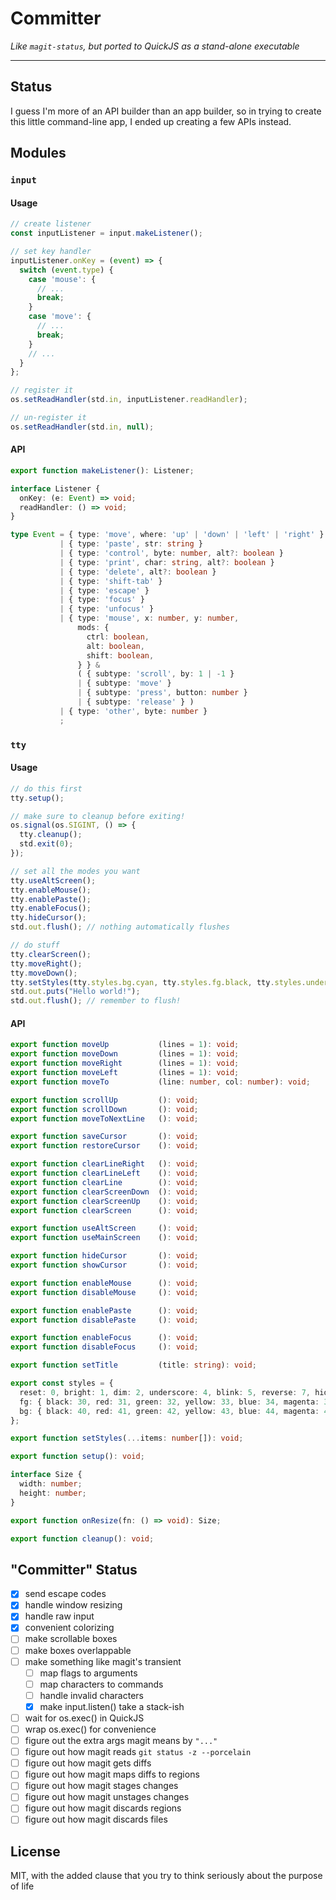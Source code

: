Committer
=========

*Like `magit-status`, but ported to QuickJS as a stand-alone executable*

---

## Status

I guess I'm more of an API builder than an app builder, so in trying to create this little command-line app, I ended up creating a few APIs instead.

## Modules

### `input`

#### Usage

```typescript
// create listener
const inputListener = input.makeListener();

// set key handler
inputListener.onKey = (event) => {
  switch (event.type) {
    case 'mouse': {
      // ...
      break;
    }
    case 'move': {
      // ...
      break;
    }
    // ...
  }
};

// register it
os.setReadHandler(std.in, inputListener.readHandler);

// un-register it
os.setReadHandler(std.in, null);
```

#### API

```typescript
export function makeListener(): Listener;

interface Listener {
  onKey: (e: Event) => void;
  readHandler: () => void;
}

type Event = { type: 'move', where: 'up' | 'down' | 'left' | 'right' }
           | { type: 'paste', str: string }
           | { type: 'control', byte: number, alt?: boolean }
           | { type: 'print', char: string, alt?: boolean }
           | { type: 'delete', alt?: boolean }
           | { type: 'shift-tab' }
           | { type: 'escape' }
           | { type: 'focus' }
           | { type: 'unfocus' }
           | { type: 'mouse', x: number, y: number,
               mods: {
                 ctrl: boolean,
                 alt: boolean,
                 shift: boolean,
               } } &
               ( { subtype: 'scroll', by: 1 | -1 }
               | { subtype: 'move' }
               | { subtype: 'press', button: number }
               | { subtype: 'release' } )
           | { type: 'other', byte: number }
           ;
```

### `tty`

#### Usage

```typescript
// do this first
tty.setup();

// make sure to cleanup before exiting!
os.signal(os.SIGINT, () => {
  tty.cleanup();
  std.exit(0);
});

// set all the modes you want
tty.useAltScreen();
tty.enableMouse();
tty.enablePaste();
tty.enableFocus();
tty.hideCursor();
std.out.flush(); // nothing automatically flushes

// do stuff
tty.clearScreen();
tty.moveRight();
tty.moveDown();
tty.setStyles(tty.styles.bg.cyan, tty.styles.fg.black, tty.styles.underscore);
std.out.puts("Hello world!");
std.out.flush(); // remember to flush!
```

#### API

```typescript
export function moveUp           (lines = 1): void;
export function moveDown         (lines = 1): void;
export function moveRight        (lines = 1): void;
export function moveLeft         (lines = 1): void;
export function moveTo           (line: number, col: number): void;

export function scrollUp         (): void;
export function scrollDown       (): void;
export function moveToNextLine   (): void;

export function saveCursor       (): void;
export function restoreCursor    (): void;

export function clearLineRight   (): void;
export function clearLineLeft    (): void;
export function clearLine        (): void;
export function clearScreenDown  (): void;
export function clearScreenUp    (): void;
export function clearScreen      (): void;

export function useAltScreen     (): void;
export function useMainScreen    (): void;

export function hideCursor       (): void;
export function showCursor       (): void;

export function enableMouse      (): void;
export function disableMouse     (): void;

export function enablePaste      (): void;
export function disablePaste     (): void;

export function enableFocus      (): void;
export function disableFocus     (): void;

export function setTitle         (title: string): void;

export const styles = {
  reset: 0, bright: 1, dim: 2, underscore: 4, blink: 5, reverse: 7, hidden: 8,
  fg: { black: 30, red: 31, green: 32, yellow: 33, blue: 34, magenta: 35, cyan: 36, white: 37, },
  bg: { black: 40, red: 41, green: 42, yellow: 43, blue: 44, magenta: 45, cyan: 46, white: 47, },
};

export function setStyles(...items: number[]): void;

export function setup(): void;

interface Size {
  width: number;
  height: number;
}

export function onResize(fn: () => void): Size;

export function cleanup(): void;
```

## "Committer" Status

- [x] send escape codes
- [x] handle window resizing
- [x] handle raw input
- [x] convenient colorizing
- [ ] make scrollable boxes
- [ ] make boxes overlappable
- [ ] make something like magit's transient
  - [ ] map flags to arguments
  - [ ] map characters to commands
  - [ ] handle invalid characters
  - [x] make input.listen() take a stack-ish
- [ ] wait for os.exec() in QuickJS
- [ ] wrap os.exec() for convenience
- [ ] figure out the extra args magit means by `"..."`
- [ ] figure out how magit reads `git status -z --porcelain`
- [ ] figure out how magit gets diffs
- [ ] figure out how magit maps diffs to regions
- [ ] figure out how magit stages changes
- [ ] figure out how magit unstages changes
- [ ] figure out how magit discards regions
- [ ] figure out how magit discards files

## License

MIT, with the added clause that you try to think seriously about the purpose of life
